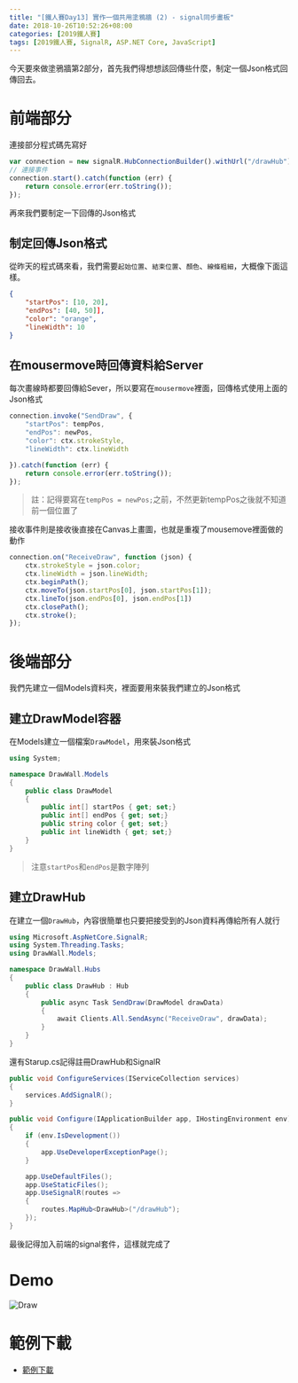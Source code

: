 ```yaml
---
title: "[鐵人賽Day13] 實作一個共用塗鴉牆 (2) - signal同步畫板"
date: 2018-10-26T10:52:26+08:00
categories: [2019鐵人賽]
tags: [2019鐵人賽, SignalR, ASP.NET Core, JavaScript]
---
```

今天要來做塗鴉牆第2部分，首先我們得想想該回傳些什麼，制定一個Json格式回傳回去。
# 前端部分
連接部分程式碼先寫好
``` js
var connection = new signalR.HubConnectionBuilder().withUrl("/drawHub").build();
// 連接事件
connection.start().catch(function (err) {
    return console.error(err.toString());
});
```

再來我們要制定一下回傳的Json格式
## 制定回傳Json格式
從昨天的程式碼來看，我們需要`起始位置`、`結束位置`、`顏色`、`線條粗細`，大概像下面這樣。
``` json
{
    "startPos": [10, 20],
    "endPos": [40, 50]],
    "color": "orange",
    "lineWidth": 10       
}
```
## 在mousermove時回傳資料給Server
每次畫線時都要回傳給Sever，所以要寫在`mousermove`裡面，回傳格式使用上面的Json格式
``` js
connection.invoke("SendDraw", {
    "startPos": tempPos,
    "endPos": newPos,
    "color": ctx.strokeStyle,
    "lineWidth": ctx.lineWidth

}).catch(function (err) {
    return console.error(err.toString());
});
```
> 註：記得要寫在`tempPos = newPos;`之前，不然更新tempPos之後就不知道前一個位置了
 
接收事件則是接收後直接在Canvas上畫圖，也就是重複了mousemove裡面做的動作
``` js
connection.on("ReceiveDraw", function (json) {
    ctx.strokeStyle = json.color;
    ctx.lineWidth = json.lineWidth;
    ctx.beginPath();
    ctx.moveTo(json.startPos[0], json.startPos[1]);
    ctx.lineTo(json.endPos[0], json.endPos[1])
    ctx.closePath();
    ctx.stroke();
});
```

# 後端部分
我們先建立一個Models資料夾，裡面要用來裝我們建立的Json格式

## 建立DrawModel容器
在Models建立一個檔案`DrawModel`，用來裝Json格式
``` cs
using System;

namespace DrawWall.Models
{
    public class DrawModel
    {
        public int[] startPos { get; set;}
        public int[] endPos { get; set;}
        public string color { get; set;}
        public int lineWidth { get; set;}
    }
}
```
> 注意`startPos`和`endPos`是數字陣列

## 建立DrawHub
在建立一個`DrawHub`，內容很簡單也只要把接受到的Json資料再傳給所有人就行
``` cs
using Microsoft.AspNetCore.SignalR;
using System.Threading.Tasks;
using DrawWall.Models;

namespace DrawWall.Hubs
{
    public class DrawHub : Hub
    {
        public async Task SendDraw(DrawModel drawData)
        {
            await Clients.All.SendAsync("ReceiveDraw", drawData);
        }
    }
}
```
還有Starup.cs記得註冊DrawHub和SignalR
``` cs
public void ConfigureServices(IServiceCollection services)
{
    services.AddSignalR();
}

public void Configure(IApplicationBuilder app, IHostingEnvironment env)
{
    if (env.IsDevelopment())
    {
        app.UseDeveloperExceptionPage();
    }

    app.UseDefaultFiles();
    app.UseStaticFiles();
    app.UseSignalR(routes =>
    {
        routes.MapHub<DrawHub>("/drawHub");
    });            
}
```
最後記得加入前端的signal套件，這樣就完成了

# Demo
![Draw](Draw2.gif)

# 範例下載
- [範例下載](https://drive.google.com/file/d/1vWuCLlLCdmOuj6Als5BmkLDf1FMDCrWL/view?usp=sharing)


